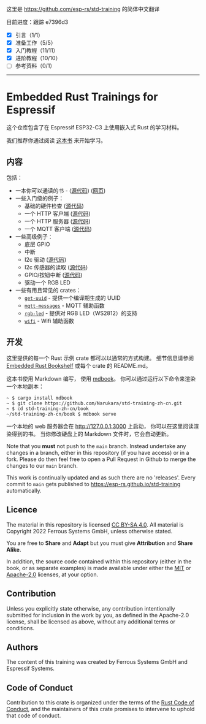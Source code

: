 这里是 https://github.com/esp-rs/std-training 的简体中文翻译

目前进度：跟踪 e7396d3

- [x] 引言（1/1）
- [x] 准备工作（5/5）
- [x] 入门教程（11/11）
- [x] 进阶教程（10/10）
- [ ] 参考资料（0/1）

---

# Embedded Rust Trainings for Espressif



这个仓库包含了在 Espressif ESP32-C3 上使用嵌入式 Rust 的学习材料。

我们推荐你通过阅读 [这本书](https://narukara.github.io/std-training-zh-cn/) 来开始学习。

## 内容

包括：

* 一本你可以通读的书 - ([源代码](./book)) ([网页](https://narukara.github.io/std-training-zh-cn/))
* 一些入门级的例子：
   * 基础的硬件检查 ([源代码](./intro/hardware-check))
   * 一个 HTTP 客户端 ([源代码](./intro/http-client))
   * 一个 HTTP 服务器 ([源代码](./intro/http-server))
   * 一个 MQTT 客户端 ([源代码](./intro/mqtt))
* 一些高级例子：
   * 底层 GPIO
   * 中断
   * I2c 驱动 ([源代码](./advanced/i2c-driver))
   * I2c 传感器的读取 ([源代码](./advanced/i2c-sensor-reading))
   * GPIO/按钮中断 ([源代码](./advanced/button-interrupt))
   * 驱动一个 RGB LED
* 一些有用且常见的 crates：
   * [`get-uuid`](./common/lib/get-uuid) - 提供一个编译期生成的 UUID
   * [`mqtt-messages`](./common/lib/mqtt-messages) - MQTT 辅助函数
   * [`rgb-led`](./common/lib/rgb-led) - 提供对 RGB LED（WS2812）的支持
   * [`wifi`](./common/lib/wifi) - Wifi 辅助函数

## 开发

这里提供的每一个 Rust 示例 crate 都可以以通常的方式构建。
细节信息请参阅 [Embedded Rust Bookshelf](https://docs.rust-embedded.org) 
或每个 crate 的 README.md。

这本书使用 Markdown 编写，
使用 [mdbook](https://crates.io/crates/mdbook)。
你可以通过运行以下命令来渲染一个本地副本：

```console
~ $ cargo install mdbook
~ $ git clone https://github.com/Narukara/std-training-zh-cn.git
~ $ cd std-training-zh-cn/book
~/std-training-zh-cn/book $ mdbook serve
```

一个本地的 web 服务器会在 <http://127.0.0.1:3000> 上启动，
你可以在这里阅读渲染得到的书。
当你修改硬盘上的 Markdown 文件时，它会自动更新。

Note that you __must__ not push to the `main` branch. Instead undertake any
changes in a branch, either in this repository (if you have access) or in a
fork. Please do then feel free to open a Pull Request in Github to merge the
changes to our `main` branch.

This work is continually updated and as such there are no 'releases'. Every
commit to `main` gets published to
<https://esp-rs.github.io/std-training> automatically.

## Licence

The material in this repository is licensed
[CC BY-SA 4.0](https://creativecommons.org/licenses/by-sa/4.0/). All
material is Copyright 2022 Ferrous Systems GmbH, unless otherwise stated.

You are free to __Share__ and __Adapt__ but you must give __Attribution__ and
__Share Alike__.

In addition, the source code contained within this repository (either in the
book, or as separate examples) is made available under either the
[MIT](./LICENSE-MIT.txt) or [Apache-2.0](./LICENSE-APACHE.txt) licenses, at
your option.

## Contribution

Unless you explicitly state otherwise, any contribution intentionally
submitted for inclusion in the work by you, as defined in the Apache-2.0
license, shall be licensed as above, without any additional terms or
conditions.

## Authors

The content of this training was created by Ferrous Systems GmbH and Espressif Systems.

## Code of Conduct

Contribution to this crate is organized under the terms of the [Rust Code of
Conduct](https://www.rust-lang.org/policies/code-of-conduct), and the maintainers of this crate promises to intervene to
uphold that code of conduct.
